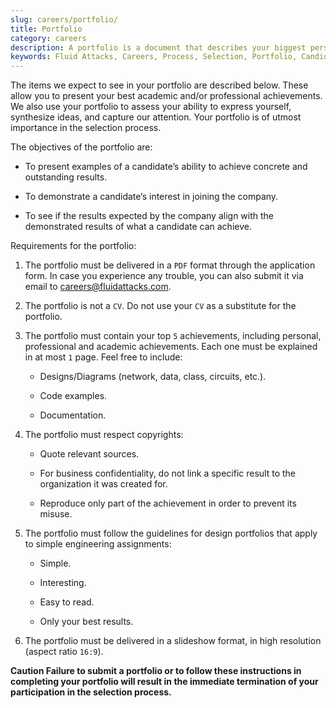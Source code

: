 ```yaml
---
slug: careers/portfolio/
title: Portfolio
category: careers
description: A portfolio is a document that describes your biggest personal, professional, and academic achievements. Do you want to show us your portfolio?
keywords: Fluid Attacks, Careers, Process, Selection, Portfolio, Candidate, Pentester, Ethical Hacker
---
```


The items we expect to see in your portfolio are described below. These
allow you to present your best academic and/or professional
achievements. We also use your portfolio to assess your ability to
express yourself, synthesize ideas, and capture our attention. Your
portfolio is of utmost importance in the selection process.

The objectives of the portfolio are:

- To present examples of a candidate’s ability to achieve concrete and
  outstanding results.

- To demonstrate a candidate’s interest in joining the company.

- To see if the results expected by the company align with the
  demonstrated results of what a candidate can achieve.

Requirements for the portfolio:

1. The portfolio must be delivered in a `PDF` format through the
    application form. In case you experience any trouble, you can also
    submit it via email to <careers@fluidattacks.com>.

2. The portfolio is not a `CV`. Do not use your `CV` as a substitute
    for the portfolio.

3. The portfolio must contain your top `5` achievements, including
    personal, professional and academic achievements. Each one must be
    explained in at most `1` page. Feel free to include:

    - Designs/Diagrams (network, data, class, circuits, etc.).

    - Code examples.

    - Documentation.

4. The portfolio must respect copyrights:

    - Quote relevant sources.

    - For business confidentiality, do not link a specific result to
      the organization it was created for.

    - Reproduce only part of the achievement in order to prevent its
      misuse.

5. The portfolio must follow the guidelines for design portfolios that
    apply to simple engineering assignments:

    - Simple.

    - Interesting.

    - Easy to read.

    - Only your best results.

6. The portfolio must be delivered in a slideshow format, in high
    resolution (aspect ratio `16:9`).

**Caution Failure to submit a portfolio or to follow these instructions
in completing your portfolio will result in the immediate termination
of your participation in the selection process.**

